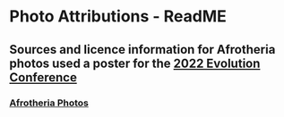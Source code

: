 # Photo Attributions - ReadME

## Sources and licence information for Afrotheria photos used a poster for the [2022 Evolution Conference](https://www.evolutionmeetings.org)

### [Afrotheria Photos](https://github.com/LMBiancani/Placental_Mammals/blob/main/Photo_Attributions/Afrotheria.md)
[]()
[]()
[]()
